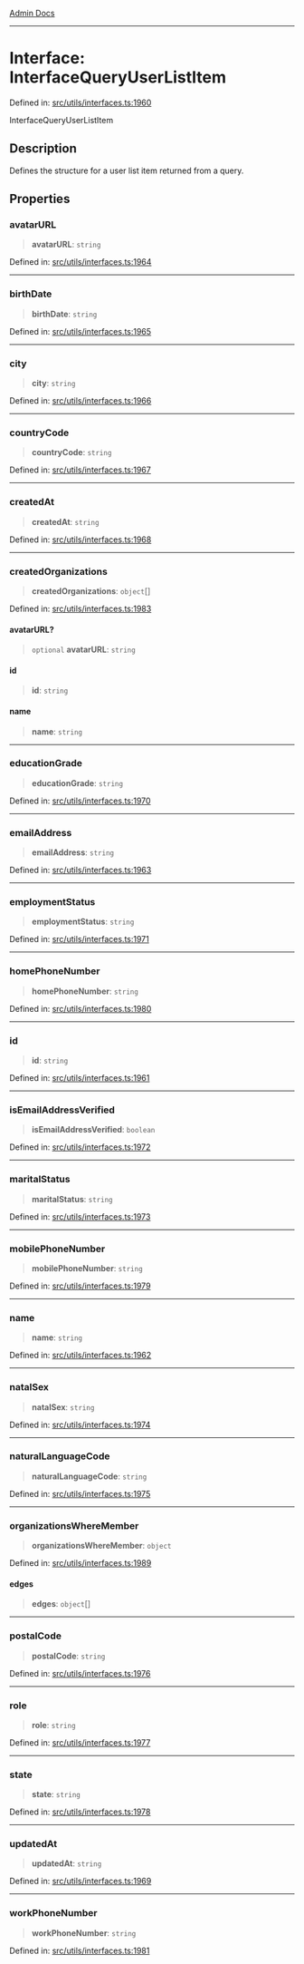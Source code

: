 [Admin Docs](/)

***

# Interface: InterfaceQueryUserListItem

Defined in: [src/utils/interfaces.ts:1960](https://github.com/PalisadoesFoundation/talawa-admin/blob/main/src/utils/interfaces.ts#L1960)

InterfaceQueryUserListItem

## Description

Defines the structure for a user list item returned from a query.

## Properties

### avatarURL

> **avatarURL**: `string`

Defined in: [src/utils/interfaces.ts:1964](https://github.com/PalisadoesFoundation/talawa-admin/blob/main/src/utils/interfaces.ts#L1964)

***

### birthDate

> **birthDate**: `string`

Defined in: [src/utils/interfaces.ts:1965](https://github.com/PalisadoesFoundation/talawa-admin/blob/main/src/utils/interfaces.ts#L1965)

***

### city

> **city**: `string`

Defined in: [src/utils/interfaces.ts:1966](https://github.com/PalisadoesFoundation/talawa-admin/blob/main/src/utils/interfaces.ts#L1966)

***

### countryCode

> **countryCode**: `string`

Defined in: [src/utils/interfaces.ts:1967](https://github.com/PalisadoesFoundation/talawa-admin/blob/main/src/utils/interfaces.ts#L1967)

***

### createdAt

> **createdAt**: `string`

Defined in: [src/utils/interfaces.ts:1968](https://github.com/PalisadoesFoundation/talawa-admin/blob/main/src/utils/interfaces.ts#L1968)

***

### createdOrganizations

> **createdOrganizations**: `object`[]

Defined in: [src/utils/interfaces.ts:1983](https://github.com/PalisadoesFoundation/talawa-admin/blob/main/src/utils/interfaces.ts#L1983)

#### avatarURL?

> `optional` **avatarURL**: `string`

#### id

> **id**: `string`

#### name

> **name**: `string`

***

### educationGrade

> **educationGrade**: `string`

Defined in: [src/utils/interfaces.ts:1970](https://github.com/PalisadoesFoundation/talawa-admin/blob/main/src/utils/interfaces.ts#L1970)

***

### emailAddress

> **emailAddress**: `string`

Defined in: [src/utils/interfaces.ts:1963](https://github.com/PalisadoesFoundation/talawa-admin/blob/main/src/utils/interfaces.ts#L1963)

***

### employmentStatus

> **employmentStatus**: `string`

Defined in: [src/utils/interfaces.ts:1971](https://github.com/PalisadoesFoundation/talawa-admin/blob/main/src/utils/interfaces.ts#L1971)

***

### homePhoneNumber

> **homePhoneNumber**: `string`

Defined in: [src/utils/interfaces.ts:1980](https://github.com/PalisadoesFoundation/talawa-admin/blob/main/src/utils/interfaces.ts#L1980)

***

### id

> **id**: `string`

Defined in: [src/utils/interfaces.ts:1961](https://github.com/PalisadoesFoundation/talawa-admin/blob/main/src/utils/interfaces.ts#L1961)

***

### isEmailAddressVerified

> **isEmailAddressVerified**: `boolean`

Defined in: [src/utils/interfaces.ts:1972](https://github.com/PalisadoesFoundation/talawa-admin/blob/main/src/utils/interfaces.ts#L1972)

***

### maritalStatus

> **maritalStatus**: `string`

Defined in: [src/utils/interfaces.ts:1973](https://github.com/PalisadoesFoundation/talawa-admin/blob/main/src/utils/interfaces.ts#L1973)

***

### mobilePhoneNumber

> **mobilePhoneNumber**: `string`

Defined in: [src/utils/interfaces.ts:1979](https://github.com/PalisadoesFoundation/talawa-admin/blob/main/src/utils/interfaces.ts#L1979)

***

### name

> **name**: `string`

Defined in: [src/utils/interfaces.ts:1962](https://github.com/PalisadoesFoundation/talawa-admin/blob/main/src/utils/interfaces.ts#L1962)

***

### natalSex

> **natalSex**: `string`

Defined in: [src/utils/interfaces.ts:1974](https://github.com/PalisadoesFoundation/talawa-admin/blob/main/src/utils/interfaces.ts#L1974)

***

### naturalLanguageCode

> **naturalLanguageCode**: `string`

Defined in: [src/utils/interfaces.ts:1975](https://github.com/PalisadoesFoundation/talawa-admin/blob/main/src/utils/interfaces.ts#L1975)

***

### organizationsWhereMember

> **organizationsWhereMember**: `object`

Defined in: [src/utils/interfaces.ts:1989](https://github.com/PalisadoesFoundation/talawa-admin/blob/main/src/utils/interfaces.ts#L1989)

#### edges

> **edges**: `object`[]

***

### postalCode

> **postalCode**: `string`

Defined in: [src/utils/interfaces.ts:1976](https://github.com/PalisadoesFoundation/talawa-admin/blob/main/src/utils/interfaces.ts#L1976)

***

### role

> **role**: `string`

Defined in: [src/utils/interfaces.ts:1977](https://github.com/PalisadoesFoundation/talawa-admin/blob/main/src/utils/interfaces.ts#L1977)

***

### state

> **state**: `string`

Defined in: [src/utils/interfaces.ts:1978](https://github.com/PalisadoesFoundation/talawa-admin/blob/main/src/utils/interfaces.ts#L1978)

***

### updatedAt

> **updatedAt**: `string`

Defined in: [src/utils/interfaces.ts:1969](https://github.com/PalisadoesFoundation/talawa-admin/blob/main/src/utils/interfaces.ts#L1969)

***

### workPhoneNumber

> **workPhoneNumber**: `string`

Defined in: [src/utils/interfaces.ts:1981](https://github.com/PalisadoesFoundation/talawa-admin/blob/main/src/utils/interfaces.ts#L1981)
